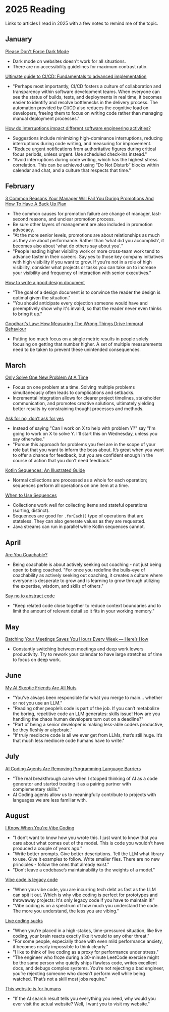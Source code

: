# 2025 Reading

Links to articles I read in 2025 with a few notes to remind me of the topic.

## January

[Please Don't Force Dark Mode](https://iamvishnu.com/posts/please-dont-force-dark-mode)

- Dark mode on websites doesn't work for all situations.
- There are no accessibility guidelines for maximum contrast ratio.

[Ultimate guide to CI/CD: Fundamentals to advanced implementation](https://about.gitlab.com/blog/2025/01/06/ultimate-guide-to-ci-cd-fundamentals-to-advanced-implementation/)

- "Perhaps most importantly, CI/CD fosters a culture of collaboration and transparency within software development teams. When everyone can see the status of builds, tests, and deployments in real time, it becomes easier to identify and resolve bottlenecks in the delivery process. The automation provided by CI/CD also reduces the cognitive load on developers, freeing them to focus on writing code rather than managing manual deployment processes."

[How do interruptions impact different software engineering activities?](https://rdel.substack.com/p/rdel-75-how-do-interruptions-impact)

- Suggestions include minimizing high-dominance interruptions, reducing interruptions during code writing, and measuring for improvement.
- "Reduce urgent notifications from authoritative figures during critical focus periods, unless urgent. Use scheduled check-ins instead."
- "Avoid interruptions during code writing, which has the highest stress correlation. This can be achieved using “Do Not Disturb” blocks within calendar and chat, and a culture that respects that time."

## February

[3 Common Reasons Your Manager Will Fail You During Promotions And How To Have A Back Up Plan](https://news.yuezhao.coach/p/promotions-at-senior-levels)

- The common causes for promotion failure are change of manager, last-second reasons, and unclear promotion process.
- Be sure other layers of management are also included in promotion advocacy.
- "At the more senior levels, promotions are about relationships as much as they are about performance. Rather than 'what did you accomplish', it becomes also about 'what do others say about you'."
- "People leading higher visibility work or more cross-team work tend to advance faster in their careers. Say yes to those key company initiatives with high visibility if you want to grow. If you’re not in a role of high visibility, consider what projects or tasks you can take on to increase your visibility and frequency of interaction with senior executives."

[How to write a good design document](https://grantslatton.com/how-to-design-document)

- "The goal of a design document is to convince the reader the design is optimal given the situation."
- "You should anticipate every objection someone would have and preemptively show why it's invalid, so that the reader never even thinks to bring it up."

[Goodhart’s Law: How Measuring The Wrong Things Drive Immoral Behaviour](https://coffeeandjunk.com/goodharts-campbells-law/)

- Putting too much focus on a single metric results in people solely focusing on getting that number higher. A set of multiple measurements need to be taken to prevent these unintended consequences.

## March

[Only Solve One New Problem At A Time](https://www.bennadel.com/blog/4352-only-solve-one-new-problem-at-a-time.htm)

- Focus on one problem at a time. Solving multiple problems simultaneously often leads to complications and setbacks.
- Incremental integration allows for clearer project timelines, stakeholder communication, and promotes creative solutions, ultimately yielding better results by constraining thought processes and methods.

[Ask for no, don’t ask for yes](https://www.mooreds.com/wordpress/archives/3518)

- Instead of saying "Can I work on X to help with problem Y?" say "I'm going to work on X to solve Y. I'll start this on Wednesday, unless you say otherwise."
- "Pursue this approach for problems you feel are in the scope of your role but that you want to inform the boss about. It’s great when you want to offer a chance for feedback, but you are confident enough in the course of action that you don’t need feedback."

[Kotlin Sequences: An Illustrated Guide](https://typealias.com/guides/kotlin-sequences-illustrated-guide/)

- Normal collections are processed as a whole for each operation; sequences perform all operations on one item at a time.

[When to Use Sequences](https://typealias.com/guides/when-to-use-sequences/)

- Collections work well for collecting items and stateful operations (sorting, distinct).
- Sequences are good for `.forEach()` type of operations that are stateless. They can also generate values as they are requested.
- Java streams can run in parallel while Kotlin sequences cannot.

## April

[Are You Coachable?](https://novus.global/are-you-coachable/)

- Being coachable is about actively seeking out coaching - not just being open to being coached. "For once you redefine the bulls-eye of coachability as actively seeking out coaching, it creates a culture where everyone is desperate to grow and is learning to grow through utilizing the expertise, wisdom, and skills of others."

[Say no to abstract code](https://swizec.com/blog/say-no-to-abstract-code/)

- "Keep related code close together to reduce context boundaries and to limit the amount of relevant detail so it fits in your working memory."

## May

[Batching Your Meetings Saves You Hours Every Week — Here’s How](https://knowtworthy.medium.com/batching-your-meetings-saves-you-hours-every-week-heres-how-3798da6ccb02)

- Constantly switching between meetings and deep work lowers productivity. Try to rework your calendar to have large stretches of time to focus on deep work.

## June

[My AI Skeptic Friends Are All Nuts](https://fly.io/blog/youre-all-nuts/)

- "You’ve always been responsible for what you merge to main... whether or not you use an LLM."
- "Reading other people’s code is part of the job. If you can’t metabolize the boring, repetitive code an LLM generates: skills issue! How are you handling the chaos human developers turn out on a deadline?"
- "Part of being a senior developer is making less-able coders productive, be they fleshly or algebraic."
- "If truly mediocre code is all we ever get from LLMs, that’s still huge. It’s that much less mediocre code humans have to write."

## July

[AI Coding Agents Are Removing Programming Language Barriers](https://railsatscale.com/2025-07-19-ai-coding-agents-are-removing-programming-language-barriers/)

- "The real breakthrough came when I stopped thinking of AI as a code generator and started treating it as a pairing partner with complementary skills."
- AI Coding agents allow us to meaningfully contribute to projects with languages we are less familiar with.

## August

[I Know When You're Vibe Coding](https://alexkondov.com/i-know-when-youre-vibe-coding/)

- "I don’t want to know how you wrote this. I just want to know that you care about what comes out of the model. This is code you wouldn’t have produced a couple of years ago."
- "Write better prompts. Give better descriptions. Tell the LLM what library to use. Give it examples to follow. Write smaller files. There are no new principles - follow the ones that already exist."
- "Don’t leave a codebase’s maintainability to the weights of a model."

[Vibe code is legacy code](https://blog.val.town/vibe-code)

- "When you vibe code, you are incurring tech debt as fast as the LLM can spit it out. Which is why vibe coding is perfect for prototypes and throwaway projects: It's only legacy code if you have to maintain it!"
- "Vibe coding is on a spectrum of how much you understand the code. The more you understand, the less you are vibing."

[Live coding sucks](https://hadid.dev/posts/living-coding/)

- "When you’re placed in a high-stakes, time-pressured situation, like live coding, your brain reacts exactly like it would to any other threat."
- "For some people, especially those with even mild performance anxiety, it becomes nearly impossible to think clearly."
- "I like to think of live coding as a proxy for performance under stress."
- "The engineer who froze during a 30-minute LeetCode exercise might be the same person who quietly ships flawless code, writes excellent docs, and debugs complex systems. You’re not rejecting a bad engineer, you’re rejecting someone who doesn’t perform well while being watched. That’s not a skill most jobs require."

[This website is for humans](https://localghost.dev/blog/this-website-is-for-humans/)

- "If the AI search result tells you everything you need, why would you ever visit the actual website? Well, I want you to visit my website."
